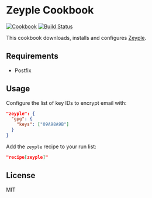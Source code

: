 Zeyple Cookbook
===============
[![Cookbook](https://img.shields.io/cookbook/v/zeyple.svg)](https://supermarket.getchef.com/cookbooks/zeyple)
[![Build Status](https://travis-ci.org/infertux/chef-zeyple.svg?branch=master)](https://travis-ci.org/infertux/chef-zeyple)

This cookbook downloads, installs and configures [Zeyple](https://github.com/infertux/zeyple).

Requirements
------------

- Postfix

Usage
-----

Configure the list of key IDs to encrypt email with:

```json
"zeyple": {
  "gpg": {
    "keys": ["09A98A9B"]
  }
}
```

Add the `zeyple` recipe to your run list:

```json
"recipe[zeyple]"
```

License
-------
MIT

